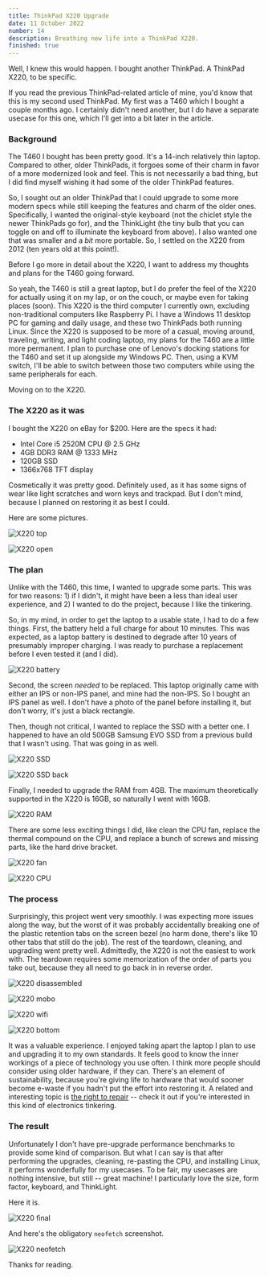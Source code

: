 ```yaml
---
title: ThinkPad X220 Upgrade
date: 11 October 2022
number: 14
description: Breathing new life into a ThinkPad X220.
finished: true
---
```


Well, I knew this would happen. I bought another ThinkPad. A ThinkPad X220, to be specific.

If you read the previous ThinkPad-related article of mine, you'd know that this is my second used ThinkPad. My first was a T460 which I bought a couple months ago. I certainly didn't need another, but I do have a separate usecase for this one, which I'll get into a bit later in the article.

### Background

The T460 I bought has been pretty good. It's a 14-inch relatively thin laptop. Compared to other, older ThinkPads, it forgoes some of their charm in favor of a more modernized look and feel. This is not necessarily a bad thing, but I did find myself wishing it had some of the older ThinkPad features.

So, I sought out an older ThinkPad that I could upgrade to some more modern specs while still keeping the features and charm
of the older ones. Specifically, I wanted the original-style keyboard (not the chiclet style the newer ThinkPads go for), and the ThinkLight (the tiny bulb that you can toggle on and off to illuminate the keyboard from above). I also wanted one that was smaller and a _bit_ more portable. So, I settled on the X220 from 2012 (ten years old at this point!).

Before I go more in detail about the X220, I want to address my thoughts and plans for the T460 going forward.

So yeah, the T460 is still a great laptop, but I do prefer the feel of the X220 for actually using it on my lap, or on the couch, or maybe even for taking places (soon). This X220 is the third computer I currently own, excluding non-traditional computers like Raspberry Pi. I have a Windows 11 desktop PC for gaming and daily usage, and these two ThinkPads both running Linux. Since the X220 is supposed to be more of a casual, moving around, traveling, writing, and light coding laptop, my plans for the T460 are a little more permanent. I plan to purchase one of Lenovo's docking stations for the T460 and set it up alongside my Windows PC. Then, using a KVM switch, I'll be able to switch between those two computers while using the same peripherals for each.

Moving on to the X220.

### The X220 as it was

I bought the X220 on eBay for $200. Here are the specs it had:

- Intel Core i5 2520M CPU @ 2.5 GHz
- 4GB DDR3 RAM @ 1333 MHz
- 120GB SSD
- 1366x768 TFT display

Cosmetically it was pretty good. Definitely used, as it has some signs of wear like light scratches and worn keys and trackpad. But I don't mind, because I planned on restoring it as best I could.

Here are some pictures.

![X220 top](../assets/images/x220/x220-top.jpeg "X220 top")

![X220 open](../assets/images/x220/x220-open.jpeg "X220 open")

### The plan

Unlike with the T460, this time, I wanted to upgrade some parts. This was for two reasons: 1) if I didn't, it might have been a less than ideal user experience, and 2) I wanted to do the project, because I like the tinkering.

So, in my mind, in order to get the laptop to a usable state, I had to do a few things. First, the battery held a full charge for about 10 minutes. This was expected, as a laptop battery is destined to degrade after 10 years of presumably improper charging. I was ready to purchase a replacement before I even tested it (and I did).

![X220 battery](../assets/images/x220/x220-battery.jpeg "X220 battery")

Second, the screen _needed_ to be replaced. This laptop originally came with either an IPS or non-IPS panel, and mine had the non-IPS. So I bought an IPS panel as well. I don't have a photo of the panel before installing it, but don't worry, it's just a black rectangle.

Then, though not critical, I wanted to replace the SSD with a better one. I happened to have an old 500GB Samsung EVO SSD from a previous build that I wasn't using. That was going in as well.

![X220 SSD](../assets/images/x220/evo-ssd.jpeg "X220 SSD")

![X220 SSD back](../assets/images/x220/evo-ssd-back.jpeg "X220 SSD back")

Finally, I needed to upgrade the RAM from 4GB. The maximum theoretically supported in the X220 is 16GB, so naturally I went with 16GB.

![X220 RAM](../assets/images/x220/x220-ram.jpeg "X220 RAM")

There are some less exciting things I did, like clean the CPU fan, replace the thermal compound on the CPU, and replace a bunch of screws and missing parts, like the hard drive bracket.

![X220 fan](../assets/images/x220/x220-fan.jpeg "X220 fan")

![X220 CPU](../assets/images/x220/x220-cpu.jpeg "X220 CPU")

### The process

Surprisingly, this project went very smoothly. I was expecting more issues along the way, but the worst of it was probably accidentally breaking one of the plastic retention tabs on the screen bezel (no harm done, there's like 10 other tabs that still do the job). The rest of the teardown, cleaning, and upgrading went pretty well. Admittedly, the X220 is not the easiest to work with. The teardown requires some memorization of the order of parts you take out, because they all need to go back in in reverse order.

![X220 disassembled](../assets/images/x220/x220-disassembled.jpeg "X220 disassembled")

![X220 mobo](../assets/images/x220/x220-mobo.jpeg "X220 mobo")

![X220 wifi](../assets/images/x220/x220-wifi.jpeg "X220 wifi")

![X220 bottom](../assets/images/x220/x220-bottom.jpeg "X220 bottom")

It was a valuable experience. I enjoyed taking apart the laptop I plan to use and upgrading it to my own standards. It feels good to know the inner workings of a piece of technology you use often. I think more people should consider using older hardware, if they can. There's an element of sustainability, because you're giving life to hardware that would sooner become e-waste if you hadn't put the effort into restoring it. A related and interesting topic is [the right to repair](https://www.repair.org/stand-up) -- check it out if you're interested in this kind of electronics tinkering.

### The result

Unfortunately I don't have pre-upgrade performance benchmarks to provide some kind of comparison. But what I can say is that after performing the upgrades, cleaning, re-pasting the CPU, and installing Linux, it performs wonderfully for my usecases. To be fair, my usecases are nothing intensive, but still -- great machine! I particularly love the size, form factor, keyboard, and ThinkLight. 

Here it is.

![X220 final](../assets/images/x220/x220-final.jpg "X220 final")

And here's the obligatory `neofetch` screenshot.

![X220 neofetch](../assets/images/x220/x220-neofetch.png "X220 neofetch")

Thanks for reading.
